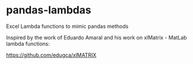 # pandas-lambdas
Excel Lambda functions to mimic pandas methods

Inspired by the work of Eduardo Amaral and his work on xlMatrix - MatLab lambda functions:

https://github.com/edugca/xlMATRIX
